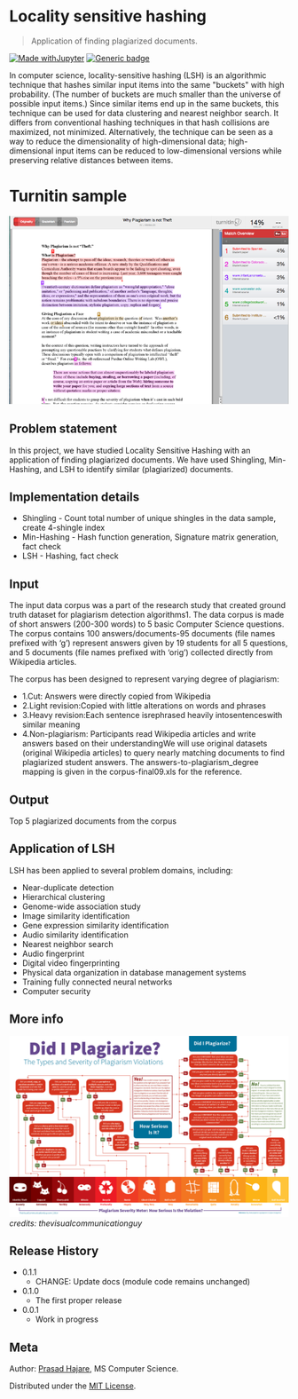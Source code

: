 # Locality sensitive hashing
> Application of finding plagiarized documents.

[![Made withJupyter](https://img.shields.io/badge/Made%20with-Jupyter-orange?style=for-the-badge&logo=Jupyter)](https://jupyter.org/try)
[![Generic badge](https://img.shields.io/badge/Written%20in-Python-green.svg)](https://shields.io/)

In computer science, locality-sensitive hashing (LSH) is an algorithmic technique that hashes similar input items into the same "buckets" with high probability. (The number of buckets are much smaller than the universe of possible input items.) Since similar items end up in the same buckets, this technique can be used for data clustering and nearest neighbor search. It differs from conventional hashing techniques in that hash collisions are maximized, not minimized. Alternatively, the technique can be seen as a way to reduce the dimensionality of high-dimensional data; high-dimensional input items can be reduced to low-dimensional versions while preserving relative distances between items.

# Turnitin sample
![](Sample_image.png)

## Problem statement
In this project, we have studied Locality Sensitive Hashing with an application of finding plagiarized documents. We have used Shingling, Min-Hashing, and LSH to identify similar (plagiarized) documents.

## Implementation details
* Shingling - Count total number of unique shingles in the data sample, create 4-shingle index
* Min-Hashing - Hash function generation, Signature matrix generation, fact check
* LSH - Hashing, fact check

## Input

The input data  corpus  was  a  part  of  the  research  study  that  created  ground  truth  dataset  for plagiarism detection algorithms1. The data corpus is made of short answers (200-300 words) to  5  basic  Computer  Science  questions.  The  corpus  contains  100  answers/documents-95 documents (file  names  prefixed  with  ‘g’) represent  answers  given  by  19  students  for  all  5 questions,  and  5  documents (file names prefixed with ‘orig’) collected  directly  from  Wikipedia articles.<br/>

The corpus has been designed to represent varying degree of plagiarism:<br/>
* 1.Cut: Answers were directly copied from Wikipedia
* 2.Light revision:Copied with little alterations on words and phrases
* 3.Heavy revision:Each sentence isrephrased heavily intosentenceswith similar meaning
* 4.Non-plagiarism: Participants read  Wikipedia  articles  and  write  answers  based  on  their understandingWe will use original datasets (original Wikipedia articles) to query nearly matching documents to find  plagiarized  student  answers.  The  answers-to-plagiarism_degree  mapping  is  given  in  the corpus-final09.xls for the reference. 

## Output

Top 5 plagiarized documents from the corpus

## Application of LSH

LSH has been applied to several problem domains, including:

* Near-duplicate detection
* Hierarchical clustering
* Genome-wide association study
* Image similarity identification
* Gene expression similarity identification
* Audio similarity identification
* Nearest neighbor search
* Audio fingerprint
* Digital video fingerprinting
* Physical data organization in database management systems
* Training fully connected neural networks
* Computer security

## More info

![](Infographic.jpg)
*credits: thevisualcommunicationguy*

## Release History

* 0.1.1
    * CHANGE: Update docs (module code remains unchanged)
* 0.1.0
    * The first proper release
* 0.0.1
    * Work in progress

## Meta

Author: [Prasad Hajare](https://www.itsprasad.com/), MS Computer Science.

Distributed under the [MIT License](LICENSE).


<!-- Markdown link & img dfn's -->
[npm-image]: https://img.shields.io/npm/v/datadog-metrics.svg?style=flat-square
[npm-url]: https://npmjs.org/package/datadog-metrics
[npm-downloads]: https://img.shields.io/npm/dm/datadog-metrics.svg?style=flat-square
[travis-image]: https://img.shields.io/travis/dbader/node-datadog-metrics/master.svg?style=flat-square
[travis-url]: https://travis-ci.org/dbader/node-datadog-metrics
[wiki]: https://github.com/yourname/yourproject/wiki
